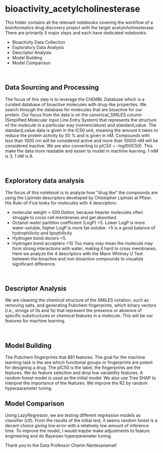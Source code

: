 # bioactivity_acetylcholinesterase

This folder contains all the relevant notebooks covering the workflow of a bioinformatics drug discovery project with the target acetylcholinesterase. There are primarily 5 major steps and each have dedicated notebooks.

 -  Bioactivity Data Collection
 -  Exploratory Data Analysis
 -  Descriptor Analysis
 -  Model Building
 -  Model Comparison
 
<br>

## Data Sourcing and Processing

The focus of this step is to leverage the ChEMBL Database which is a curated database of bioactive molecules with drug-like properties. We search through the database for molecules that are bioactive for our protein. Our focus from the data is on the canonical_SMILES column (Simplified Molecular Input Line Entry System) that represents the structure of the molecule in a particular way (nomenclature) and standard_value. The standard_value data is given in the IC50 unit, meaning the amount it takes to reduce the protein activity by 50 % and is given in nM. Compounds with less than 1000 nm will be considered active and more than 10000 nM will be considered inactive. We are also converting to pIC50 = -log10(IC50). This make the data more readable and easier to model in machine learning. 1 mM is 3, 1 nM is 9.

<br>

## Exploratory data analysis

The focus of this notebook is to  analyze how "drug like" the compounds are using the Lipiniski descriptors developed by Chistopher Lipinski at Pfizer. His Rule-of-Five looks for molecules with 4 descriptors:
- molecular weight < 500 Dalton, because heavier molecules often struggle to cross cell membranes and get absorbed.
- Octanol-water partition coefficient (LogP) <5. Lower LogP is more water-soluble, higher LogP is more fat-soluble. <5 is a good balance of hydrophilicity and lipophilicity
- Hydrogen bond donors <5. 
- Hydrogen bond accepters <10
Too many may mean the molecule may form strong interactions with water, making it hard to cross membranes.
Here we analyze the 4 descriptors with the Mann Whitney U Test between the bioactive and non-bioactive compounds to visualize significant difference.

<br>

## Descriptor Analysis

We are cleaning the chemical structure of the SMILES notation, such as removing salts, and generating Pubchem fingerprints, which binary vectors (i.e., strings of 0s and 1s) that represent the presence or absence of specific substructures or chemical features in a molecule. This will be our features for machine learning.

<br>

## Model Building

The Pubchem fingerprints that 881 features. The goal for the machine learning task is the see which functional groups or fingerprints are potent for designing a drug. The pIC50 is the label, the fingerprints are the features. We do feature selection and drop low variability features. A random forest model is used as the initial model. We also use Tree SHAP to interpret the importance of the features. We improve the R2 by random hyperparameter tuning.
<br>

## Model Comparison
Using LazyRegressor, we are testing different regression models as classifier (clf). From the results of the initial test, it seems random forest is a decent choice giving low error with a relatively low amount of inference time. To improve the model, I would maybe make adjustments to feature engineering and do Bayesian hyperparameter tuning. 


Thank you to the Data Professor Chanin Nantesanemat!